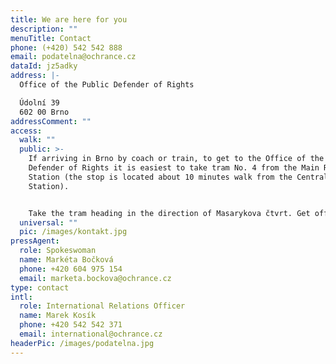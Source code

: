 ```yaml
---
title: We are here for you
description: ""
menuTitle: Contact
phone: (+420) 542 542 888
email: podatelna@ochrance.cz
dataId: jz5adky
address: |-
  Office of the Public Defender of Rights

  Údolní 39
  602 00 Brno
addressComment: ""
access:
  walk: ""
  public: >-
    If arriving in Brno by coach or train, to get to the Office of the Public
    Defender of Rights it is easiest to take tram No. 4 from the Main Railway
    Station (the stop is located about 10 minutes walk from the Central Coach
    Station).


    Take the tram heading in the direction of Masarykova čtvrt. Get off at Obilní trh (it takes about 10 minutes to get there). Follow the tram tracks and after 50 metres turn left to see the Office of the Public Defender of Rights.
  universal: ""
  pic: /images/kontakt.jpg
pressAgent:
  role: Spokeswoman
  name: Markéta Bočková
  phone: +420 604 975 154
  email: marketa.bockova@ochrance.cz
type: contact
intl:
  role: International Relations Officer
  name: Marek Kosík
  phone: +420 542 542 371
  email: international@ochrance.cz
headerPic: /images/podatelna.jpg
---
```

